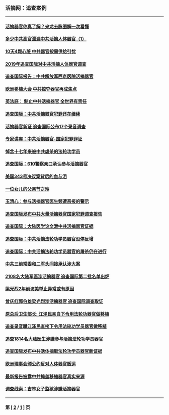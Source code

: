 ### 活摘网：追查案例
---
#### [活摘器官你真了解？来龙去脉图解一次看懂](../../pages/nf5880/n13013820.md?06210430) 
#### [多少中共高官泄漏中共活摘人体器官（1）](../../pages/nf5880/n12671234.md?06210430) 
#### [10天4颗心脏 中共器官按需供给引忧](../../pages/nf5880/n12326366.md?06210430) 
#### [2019年追查国际对中共活摘人体器官调查](../../pages/nf5880/n11917733.md?06210430) 
#### [追查国际报告：中共解放军西京医院活摘器官](../../pages/nf5880/n11838359.md?06210430) 
#### [欧洲移植大会 中共掠夺器官再成焦点](../../pages/nf5880/n11538883.md?06210430) 
#### [英法庭： 制止中共活摘器官 全世界有责任](../../pages/nf5880/n11330691.md?06210430) 
#### [追查国际：中共活摘器官犯罪还在继续](../../pages/nf5880/n11218301.md?06210430) 
#### [活摘器官新证 追查国际公布17个录音调查](../../pages/nf5880/n10897744.md?06210430) 
#### [专家讲座：中共活摘器官-国家犯罪罪证](../../pages/nf5880/n8828153.md?06210430) 
#### [悼念十七年来被中共虐杀的法轮功学员](../../pages/nf5880/n8124823.md?06210430) 
#### [追查国际：610警察亲口承认参与活摘器官](../../pages/nf5880/n8109067.md?06210430) 
#### [美国343号决议案背后的血与泪](../../pages/nf5880/n8020684.md?06210430) 
#### [一位女儿的父亲节之殇](../../pages/nf5880/n8014122.md?06210430) 
#### [玉清心：参与活摘器官医生频遭恶报的警示](../../pages/nf5880/n4637546.md?06210430) 
#### [追查国际发布中共大量活摘器官国家犯罪调查报告](../../pages/nf5880/n4613428.md?06210430) 
#### [追查国际：大陆医学论文泄中共活摘器官证据](../../pages/nf5880/n4608794.md?06210430) 
#### [追查国际：中共活摘法轮功学员器官没停反增](../../pages/nf5880/n4584075.md?06210430) 
#### [追查国际：中共活摘法轮功学员器官的屠杀仍在进行](../../pages/nf5880/n4299154.md?06210430) 
#### [中共三前常委和二军头间接承认涉大案](../../pages/nf5880/n4286244.md?06210430) 
#### [2108名大陆军医涉活摘器官 追查国际第二批名单出炉](../../pages/nf5880/n4284769.md?06210430) 
#### [梁光烈2年前访美举止异常或有原因](../../pages/nf5880/n4279686.md?06210430) 
#### [曾庆红郭伯雄梁光烈涉活摘器官 追查国际调查取证](../../pages/nf5880/n4278462.md?06210430) 
#### [原总后卫生部长: 江泽民亲自下令用法轮功器官做移植](../../pages/nf5880/n4263864.md?06210430) 
#### [追查录音曝江泽民直接下令用法轮功学员器官做移植](../../pages/nf5880/n4261268.md?06210430) 
#### [追查1814名大陆医生涉嫌参与活摘法轮功学员器官](../../pages/nf5880/n4259055.md?06210430) 
#### [追查国际发布中共活体摘取法轮功学员器官新证据](../../pages/nf5880/n4258255.md?06210430) 
#### [欧洲理事会颁公约反对人体器官贩运](../../pages/nf5880/n4206955.md?06210430) 
#### [最新报告披露中共掩盖移植器官真实来源](../../pages/nf5880/n4140084.md?06210430) 
#### [调查线索：吉林女子监狱涉嫌活摘器官](../../pages/nf5880/n4044366.md?06210430) 

---
#### 第 [ [2](./2.md?06210430) / [1](./1.md?06210430) ] 页
